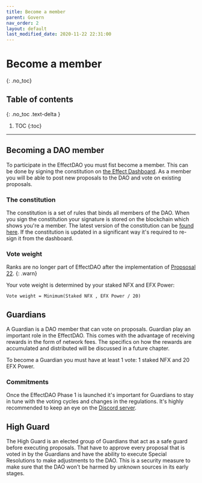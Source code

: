 ```yaml
---
title: Become a member
parent: Govern
nav_order: 2
layout: default
last_modified_date: 2020-11-22 22:31:00
---
```


# Become a member
{: .no_toc}

## Table of contents
{: .no_toc .text-delta }

1. TOC
{:toc}

---

## Becoming a DAO member

To participate in the EffectDAO you must fist become a member. This can be done
by signing the constitution on [the Effect
Dashboard](https://dashboard.effect.ai/dao). As a member you will be able to
post new proposals to the DAO and vote on existing proposals.

### The constitution

The constitution is a set of rules that binds all members of the DAO. When you
sign the constitution your signature is stored on the blockchain which shows
you're a member. The latest version of the constitution can be [found
here](https://github.com/effectai/effect-network-eos/blob/156f0f78cbce9f8f36fb8707285056cc800e25d3/constitution/constitution.md). If
the constitution is updated in a significant way it's required to re-sign it
from the dashboard.

### Vote weight

Ranks are no longer part of EffectDAO after the implementation of [Propsosal
22](https://dao.effect.network/proposals/22).
{: .warn}

Your vote weight is determined by your staked NFX and EFX Power:

```
Vote weight = Minimum(Staked NFX , EFX Power / 20)
```

## Guardians

A Guardian is a DAO member that can vote on proposals. Guardian play an
important role in the EffectDAO. This comes with the advantage of receiving
rewards in the form of network fees. The specifics on how the rewards are
accumulated and distributed will be discussed in a future chapter.

To become a Guardian you must have at least 1 vote: 1 staked NFX and 20 EFX
Power.

### Commitments

Once the EffectDAO Phase 1 is launched it's important for Guardians to stay in
tune with the voting cycles and changes in the regulations. It's highly
recommended to keep an eye on the [Discord
server](https://discord.gg/hM3237cYXP).

## High Guard

The High Guard is an elected group of Guardians that act as a safe guard before
executing proposals. That have to approve every proposal that is voted in by the
Guardians and have the ability to execute Special Resolutions to make
adjustments to the DAO. This is a security measure to make sure that the DAO
won't be harmed by unknown sources in its early stages.
